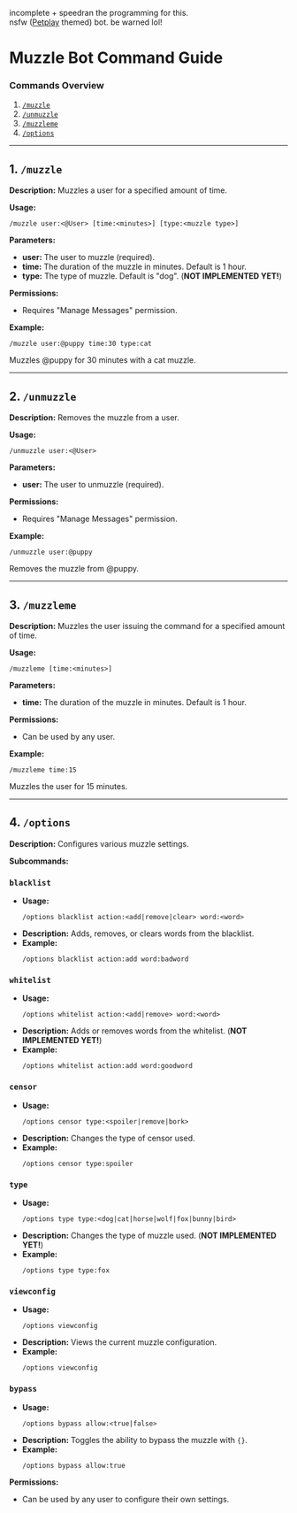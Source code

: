 incomplete + speedran the programming for this.
<br />
nsfw ([Petplay](https://www.google.com/search?q=What+is+petplay+and+why+do+people+enjoy+it%3F) themed) bot. be warned lol!
# Muzzle Bot Command Guide

### Commands Overview

1. [`/muzzle`](#1-muzzle)
2. [`/unmuzzle`](#2-unmuzzle)
3. [`/muzzleme`](#3-muzzleme)
4. [`/options`](#4-options)

---

## 1. `/muzzle`

**Description:** Muzzles a user for a specified amount of time.

**Usage:**
```plaintext
/muzzle user:<@User> [time:<minutes>] [type:<muzzle type>]
```

**Parameters:**
- **user:** The user to muzzle (required).
- **time:** The duration of the muzzle in minutes. Default is 1 hour.
- **type:** The type of muzzle. Default is "dog". (**NOT IMPLEMENTED YET!**)

**Permissions:**
- Requires "Manage Messages" permission.

**Example:**
```plaintext
/muzzle user:@puppy time:30 type:cat
```
Muzzles @puppy for 30 minutes with a cat muzzle.

---

## 2. `/unmuzzle`

**Description:** Removes the muzzle from a user.

**Usage:**
```plaintext
/unmuzzle user:<@User>
```

**Parameters:**
- **user:** The user to unmuzzle (required).

**Permissions:**
- Requires "Manage Messages" permission.

**Example:**
```plaintext
/unmuzzle user:@puppy
```
Removes the muzzle from @puppy.

---

## 3. `/muzzleme`

**Description:** Muzzles the user issuing the command for a specified amount of time.

**Usage:**
```plaintext
/muzzleme [time:<minutes>]
```

**Parameters:**
- **time:** The duration of the muzzle in minutes. Default is 1 hour.

**Permissions:**
- Can be used by any user.

**Example:**
```plaintext
/muzzleme time:15
```
Muzzles the user for 15 minutes.

---

## 4. `/options`

**Description:** Configures various muzzle settings.

**Subcommands:**

### `blacklist`
- **Usage:** 
  ```plaintext
  /options blacklist action:<add|remove|clear> word:<word>
  ```
- **Description:** Adds, removes, or clears words from the blacklist.
- **Example:** 
  ```plaintext
  /options blacklist action:add word:badword
  ```

### `whitelist`
- **Usage:** 
  ```plaintext
  /options whitelist action:<add|remove> word:<word>
  ```
- **Description:** Adds or removes words from the whitelist. (**NOT IMPLEMENTED YET!**)
- **Example:** 
  ```plaintext
  /options whitelist action:add word:goodword
  ```

### `censor`
- **Usage:** 
  ```plaintext
  /options censor type:<spoiler|remove|bork>
  ```
- **Description:** Changes the type of censor used.
- **Example:** 
  ```plaintext
  /options censor type:spoiler
  ```

### `type`
- **Usage:** 
  ```plaintext
  /options type type:<dog|cat|horse|wolf|fox|bunny|bird>
  ```
- **Description:** Changes the type of muzzle used. (**NOT IMPLEMENTED YET!**)
- **Example:** 
  ```plaintext
  /options type type:fox
  ```

### `viewconfig`
- **Usage:** 
  ```plaintext
  /options viewconfig
  ```
- **Description:** Views the current muzzle configuration.
- **Example:** 
  ```plaintext
  /options viewconfig
  ```

### `bypass`
- **Usage:** 
  ```plaintext
  /options bypass allow:<true|false>
  ```
- **Description:** Toggles the ability to bypass the muzzle with `{}`.
- **Example:** 
  ```plaintext
  /options bypass allow:true
  ```

**Permissions:**
- Can be used by any user to configure their own settings.

